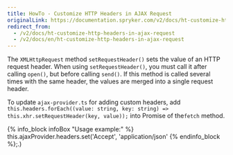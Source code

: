 ```yaml
---
title: HowTo - Customize HTTP Headers in AJAX Request
originalLink: https://documentation.spryker.com/v2/docs/ht-customize-http-headers-in-ajax-request
redirect_from:
  - /v2/docs/ht-customize-http-headers-in-ajax-request
  - /v2/docs/en/ht-customize-http-headers-in-ajax-request
---
```


The `XMLHttpRequest` method `setRequestHeader()` sets the value of an HTTP request header. When using `setRequestHeader()`, you must call it after calling `open()`, but before calling `send()`. If this method is called several times with the same header, the values are merged into a single request header.

To update `ajax-provider.ts` for adding custom headers, add `this.headers.forEach((value: string, key: string) => this.xhr.setRequestHeader(key, value));` into Promise of the`fetch` method.

{% info_block infoBox "Usage example:" %}
this.ajaxProvider.headers.set('Accept', 'application/json'
{% endinfo_block %};.)

